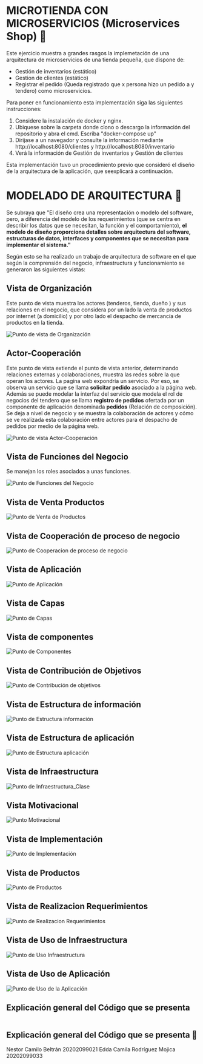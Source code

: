 # MICROTIENDA CON MICROSERVICIOS (Microservices Shop) :calling:
Este ejercicio muestra a grandes rasgos la implemetación de una arquitectura de microservicios de una tienda pequeña, que dispone de:

* Gestión de inventarios (estático)
* Gestion de clientes (estático)
* Registrar el pedido (Queda registrado que x persona hizo un pedido a y tendero)
como microservicios. 

Para poner en funcionamiento esta implementación siga las siguientes instrucciones:

1. Considere la instalación de docker y nginx.
2. Ubiquese sobre la carpeta donde clono o descargo la información del repositorio y abra el cmd. Escriba "docker-compose up"
3. Dirijase a un navegador y consulte la información mediante http://localhost:8080/clientes y http://localhost:8080/inventario
4. Verá la  información de Gestión de inventarios y Gestión de clientes

Esta implementación tuvo un procedimiento previo que consideró el diseño de la arquitectura de la aplicación, que seexplicará a continuación.

# MODELADO DE ARQUITECTURA :pencil:

Se subraya que "El diseño crea una representación o modelo del software, pero, a diferencia del modelo de los requerimientos (que se centra en describir los datos que se
necesitan, la función y el comportamiento), **el modelo de diseño proporciona detalles sobre arquitectura del software, estructuras de datos, interfaces y componentes que
se necesitan para implementar el sistema."**

Según esto se ha realizado un trabajo de arquitectura de software en el que según la comprensión del negocio, infraestructura y funcionamiento se generaron las siguientes vistas:

## Vista de Organización
Este punto de vista muestra los actores (tenderos, tienda, dueño ) y sus relaciones en el negocio, que considera por un lado la venta de productos por internet (a domicilio) y por otro lado el despacho de mercancía de productos en la tienda. 

![Punto de vista de Organización](imagenes_vistas/Organización.png)
## Actor-Cooperación 
Este punto de vista extiende el punto de vista anterior, determinando relaciones externas y colaboraciones, muestra las redes sobre la que operan los actores. La pagína web expondría un servicio. Por eso, se observa  un servicio que se llama **solicitar pedido** asociado a la página web. Además se puede modelar la interfaz del servicio que modela el rol de negocios del tendero que se llama **registro de pedidos** ofertada por un componente de aplicación denominada **pedidos** (Relación de composición). Se deja a nivel de negocio y se muestra la colaboración de actores y cómo se ve realizada esta colaboración entre actores para el despacho de pedidos por medio de la página web.

![Punto de vista Actor-Cooperación](imagenes_vistas/Actor-Cooperación.png)

## Vista de Funciones del Negocio
Se manejan los roles asociados a unas funciones.

![Punto de Funciones del Negocio ](imagenes_vistas/FuncionesDelNegocio.png)

## Vista de Venta Productos
![Punto de Venta de Productos ](imagenes_vistas/Venta_Productos.png)

## Vista de Cooperación de proceso de negocio
![Punto de Cooperacion de proceso de negocio ](imagenes_vistas/Cooperacion_de_proceso_de_negocio.png)

## Vista de Aplicación
![Punto de Aplicación](imagenes_vistas/Aplicacion.png)

## Vista de Capas
![Punto de Capas ](imagenes_vistas/Capas.png)

## Vista de componentes
![Punto de Componentes ](imagenes_vistas/ComponentesApp.png)

## Vista de Contribución de Objetivos
![Punto de Contribución de objetivos ](imagenes_vistas/Contribución_Objetivos.png)

## Vista de Estructura de información
![Punto de Estructura información ](imagenes_vistas/Estructura_información.png)

## Vista de Estructura de aplicación
![Punto de Estructura aplicación ](imagenes_vistas/EstructuraApp.png)

## Vista de Infraestructura
![Punto de Infraestructura_Clase ](imagenes_vistas/Infraestructura_Clase.png)


## Vista Motivacional
![Punto Motivacional ](imagenes_vistas/Motivacional.png)


## Vista de Implementación
![Punto de Implementación ](imagenes_vistas/Organización-implementacion.png)


## Vista de Productos
![Punto de Productos ](imagenes_vistas/Productos.png)

## Vista de Realizacion Requerimientos
![Punto de Realizacion Requerimientos ](imagenes_vistas/RalizacionRequerimientos.png)

## Vista de Uso de Infraestructura
![Punto de Uso Infraestructura ](imagenes_vistas/Uso-Infraestructura.png)

## Vista de Uso de Aplicación
![Punto de Uso de la Aplicación ](imagenes_vistas/UsoApp.png)




## Explicación general del Código que se presenta

```

```
## Explicación general del Código que se presenta :scroll:

Nestor Camilo Beltrán 20202099021
Edda Camila Rodríguez Mojica 20202099033
